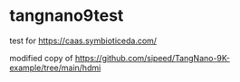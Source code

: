 # tangnano9test
test for https://caas.symbioticeda.com/

modified copy of https://github.com/sipeed/TangNano-9K-example/tree/main/hdmi
